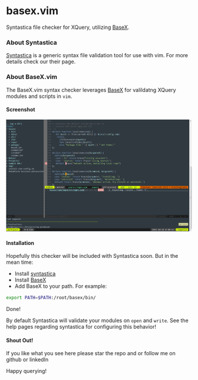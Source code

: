 # basex.vim
Syntastica file checker for XQuery, utilizing [BaseX][1].

### About Syntastica
[Syntastica][0] is a generic syntax file validation tool for use with vim. For more details check our their page.

### About BaseX.vim
The BaseX.vim syntax checker leverages [BaseX][1] for valildatng XQuery modules and scripts in ``vim``. 

#### Screenshot
<img src="https://raw.githubusercontent.com/james-jw/basex.vim/master/syntastica-xquery.png" />

#### Installation
Hopefully this checker will be included with Syntastica soon. But in the mean time:

* Install [syntastica][0]
* Install [BaseX][1]
* Add BaseX to your path. For example:
 ```bash
 export PATH=$PATH:/root/basex/bin/
```

Done!

By default Syntastica will validate your modules on ``open`` and ``write``. See the help pages regarding syntastica for configuring this behavior!

#### Shout Out!
If you like what you see here please star the repo and or follow me on github or linkedIn

Happy querying!

[0]: https://github.com/scrooloose/syntastic
[1]: http://www.basex.org
